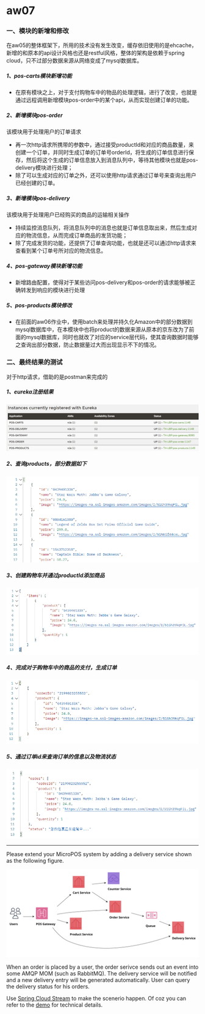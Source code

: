 # aw07

### 一、模块的新增和修改

在aw05的整体框架下，所用的技术没有发生改变，缓存依旧使用的是ehcache，新增的和原本的api设计风格也还是restful风格，整体的架构是依赖于spring cloud，只不过部分数据来源从网络变成了mysql数据库。

##### 1、pos-carts模块新增功能

- 在原有模块之上，对于支付购物车中的物品的处理逻辑，进行了改变，也就是通过远程调用新增模块pos-order中的某个api，从而实现创建订单的功能。

##### 2、新增模块pos-order

该模块用于处理用户的订单请求

- 再一次http请求所携带的参数中，通过接受productId和对应的商品数量，来创建一个订单，并同时生成订单的订单号orderId，将生成的订单信息进行保存，然后将这个生成的订单信息放入到消息队列中，等待其他模块也就是pos-delivery模块进行处理；
- 除了可以生成对应的订单之外，还可以使用http请求通过订单号来查询出用户已经创建的订单。

##### 3、新增模块pos-delivery

该模块用于处理用户已经购买的商品的运输相关操作

- 持续监控消息队列，将消息队列中的消息也就是订单信息取出来，然后生成对应的物流信息，从而完成订单商品的发货功能；
- 除了完成发货的功能，还提供了订单查询功能，也就是还可以通过http请求来查看到某个订单号所对应的物流信息。

##### 4、pos-gateway模块新增功能

- 新增路由配置，使得对于某些访问pos-delivery和pos-order的请求能够被正确转发到响应的模块进行处理

##### 5、pos-products模块修改

- 在前面的aw06作业中，使用batch来处理并持久化Amazon中的部分数据到mysql数据库中，在本模块中也将product的数据来源从原本的京东改为了前面的mysql数据库，同时也就改了对应的service层代码，使其查询数据时能够之查询出部分数据，防止数据量过大而出现显示不下的情况。

### 二、最终结果的测试

对于http请求，借助的是postman来完成的

##### 1、eureka注册结果

![](./assets/eureka.png)

##### 2、查询products，部分数据如下

![](./assets/products-part.png)

##### 3、创建购物车并通过productId添加商品

![](./assets/carts.png)

##### 4、完成对于购物车中的商品的支付，生成订单

![](./assets/order.png)

##### 5、通过订单id来查询订单的信息以及物流状态

![](./assets/delivery.png)



---

Please extend your MicroPOS system by adding a delivery service shown as the following figure.

![](10-pos.svg)

When an order is placed by a user, the order serivce sends out an event into some AMQP MOM (such as RabbitMQ). The delivery service will be notified and a new delivery entry will be generated automatically. User can query the delivery status for his orders.

Use [Spring Cloud Stream](https://spring.io/projects/spring-cloud-stream) to make the scenerio happen. Of coz you can refer to the [demo](https://github.com/sa-spring/stream-loan) for technical details.
